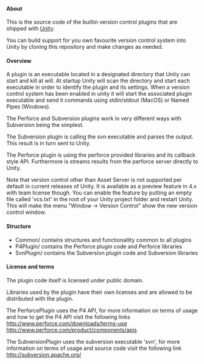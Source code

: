 #### About

This is the source code of the builtin version control plugins that are shipped with [Unity](http://www.unity3d.com).

You can build support for you own favourite version control system into Unity by cloning this repository and make changes as needed.

#### Overview

A plugin is an executable located in a designated directory that Unity can start and kill at will. At startup Unity will scan the directory and start each executable in order to identify the plugin and its settings. When a version control system has been enabled in unity it will start the associated plugin executable and send it commands using stdin/stdout (MacOS) or Named Pipes (Windows).

The Perforce and Subversion plugins work in very different ways with Subversion being the simplest.

The Subversion plugin is calling the svn executable and parses the output. This result is in turn sent to Unity.

The Perforce plugin is using the perforce provided libraries and its callback style API. Furthermore is streams results from the perforce server directly to Unity.

Note that version control other than Asset Server is not supported per default in current releases of Unity. It is available as a preview feature in 4.x with team license though. You can enable the feature by putting an empty file called 'vcs.txt' in the root of your Unity project folder and restart Unity. This will make the menu "Window -> Version Control" show the new version control window.

#### Structure

* Common/ contains structures and functionallity common to all plugins
* P4Plugin/ contains the Perforce plugin code and Perforce libraries
* SvnPlugin/ contains the Subversion plugin code and Subversion libraries

#### License and terms

The plugin code itself is licensed under public domain. 

Libraries used by the plugin have their own licenses and are allowed to be distributed with the plugin.

The PerforcePlugin uses the P4 API, for more information on terms of usage and how to get the P4 API visit the following links
http://www.perforce.com/downloads/terms-use
http://www.perforce.com/product/components/apis

The SubversionPlugin uses the subversion executable 'svn', for more information on terms of usage and source code visit the following link
http://subversion.apache.org/

